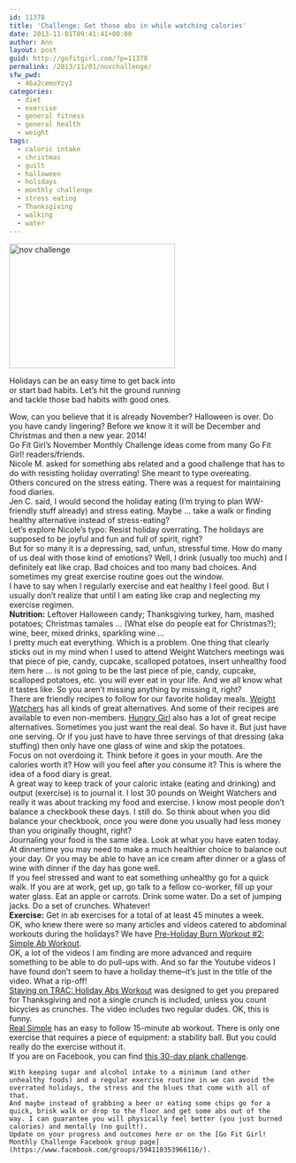```yaml
---
id: 11378
title: 'Challenge: Get those abs in while watching calories'
date: 2013-11-01T09:41:41+00:00
author: Ann
layout: post
guid: http://gofitgirl.com/?p=11378
permalink: /2013/11/01/novchallenge/
sfw_pwd:
  - 46a2cemoYzy1
categories:
  - diet
  - exercise
  - general fitness
  - general health
  - weight
tags:
  - caloric intake
  - christmas
  - guilt
  - halloween
  - holidays
  - monthly challenge
  - stress eating
  - Thanksgiving
  - walking
  - water
---
```

<div id="attachment_11389" style="width: 310px" class="wp-caption alignleft">
  <a href="http://gofitgirl.com/2013/11/novchallenge/nov-challenge/" rel="attachment wp-att-11389"><img class="size-medium wp-image-11389" alt="nov challenge" src="http://gofitgirl.com/wp-content/uploads/2013/10/nov-challenge-300x225.jpg" width="300" height="225" /></a>
  
  <p class="wp-caption-text">
    Holidays can be an easy time to get back into or start bad habits. Let&#8217;s hit the ground running and tackle those bad habits with good ones. 
  </p>
</div>

  
Wow, can you believe that it is already November? Halloween is over. Do you have candy lingering? Before we know it it will be December and Christmas and then a new year. 2014!  
Go Fit Girl&#8217;s November Monthly Challenge ideas come from many Go Fit Girl! readers/friends.  
Nicole M. asked for something abs related and a good challenge that has to do with resisting holiday overrating! She meant to type overeating.  
Others concured on the stress eating. There was a request for maintaining food diaries.  
Jen C. said, I would second the holiday eating (I&#8217;m trying to plan WW-friendly stuff already) and stress eating. Maybe &#8230; take a walk or finding healthy alternative instead of stress-eating?  
Let&#8217;s explore Nicole&#8217;s typo: Resist holiday overrating. The holidays are supposed to be joyful and fun and full of spirit, right?  
But for so many it is a depressing, sad, unfun, stressful time. How do many of us deal with those kind of emotions? Well, I drink (usually too much) and I definitely eat like crap. Bad choices and too many bad choices. And sometimes my great exercise routine goes out the window.  
I have to say when I regularly exercise and eat healthy I feel good. But I usually don&#8217;t realize that until I am eating like crap and neglecting my exercise regimen.  
**Nutrition:** Leftover Halloween candy; Thanksgiving turkey, ham, mashed potatoes; Christmas tamales &#8230; (What else do people eat for Christmas?); wine, beer, mixed drinks, sparkling wine &#8230;  
I pretty much eat everything. Which is a problem. One thing that clearly sticks out in my mind when I used to attend Weight Watchers meetings was that piece of pie, candy, cupcake, scalloped potatoes, insert unhealthy food item here &#8230; is not going to be the last piece of pie, candy, cupcake, scalloped potatoes, etc. you will ever eat in your life. And we all know what it tastes like. So you aren&#8217;t missing anything by missing it, right?  
There are friendly recipes to follow for our favorite holiday meals. [Weight Watchers](http://www.weightwatchers.com/food/index.aspx) has all kinds of great alternatives. And some of their recipes are available to even non-members. [Hungry Girl](http://www.hungry-girl.com) also has a lot of great recipe alternatives. Sometimes you just want the real deal. So have it. But just have one serving. Or if you just have to have three servings of that dressing (aka stuffing) then only have one glass of wine and skip the potatoes.  
Focus on not overdoing it. Think before it goes in your mouth. Are the calories worth it? How will you feel after you consume it? This is where the idea of a food diary is great.  
A great way to keep track of your caloric intake (eating and drinking) and output (exercise) is to journal it. I lost 30 pounds on Weight Watchers and really it was about tracking my food and exercise. I know most people don&#8217;t balance a checkbook these days. I still do. So think about when you did balance your checkbook, once you were done you usually had less money than you originally thought, right?  
Journaling your food is the same idea. Look at what you have eaten today. At dinnertime you may need to make a much healthier choice to balance out your day. Or you may be able to have an ice cream after dinner or a glass of wine with dinner if the day has gone well.  
If you feel stressed and want to eat something unhealthy go for a quick walk. If you are at work, get up, go talk to a fellow co-worker, fill up your water glass. Eat an apple or carrots. Drink some water. Do a set of jumping jacks. Do a set of crunches. Whatever!  
**Exercise:** Get in ab exercises for a total of at least 45 minutes a week.  
OK, who knew there were so many articles and videos catered to abdominal workouts during the holidays? We have [Pre-Holiday Burn Workout #2: Simple Ab Workout](http://shannonmillerlifestyle.com/fitness/pre-holiday-burn-workout-2-simple-ab-workout).  
OK, a lot of the videos I am finding are more advanced and require something to be able to do pull-ups with. And so far the Youtube videos I have found don&#8217;t seem to have a holiday theme&#8211;it&#8217;s just in the title of the video. What a rip-off!  
[Staying on TRAC: Holiday Abs Workout](http://www.youtube.com/watch?v=Qr5CYqwT0EA) was designed to get you prepared for Thanksgiving and not a single crunch is included, unless you count bicycles as crunches. The video includes two regular dudes. OK, this is funny.  
[Real Simple](http://www.realsimple.com/health/fitness-exercise/workouts/stronger-abs-in-fifteen-minutes-00000000022852/index.html) has an easy to follow 15-minute ab workout. There is only one exercise that requires a piece of equipment: a stability ball. But you could really do the exercise without it.  
If you are on Facebook, you can find [this 30-day plank challenge](https://www.facebook.com/photo.php?fbid=10153366227380444&set=a.10151562722285444.844813.537835443&type=1&theater).  
~~~~~~  
With keeping sugar and alcohol intake to a minimum (and other unhealthy foods) and a regular exercise routine in we can avoid the overrated holidays, the stress and the blues that come with all of that.  
And maybe instead of grabbing a beer or eating some chips go for a quick, brisk walk or drop to the floor and get some abs out of the way. I can guarantee you will physically feel better (you just burned calories) and mentally (no guilt!).  
Update on your progress and outcomes here or on the [Go Fit Girl! Monthly Challenge Facebook group page](https://www.facebook.com/groups/594110353966116/).